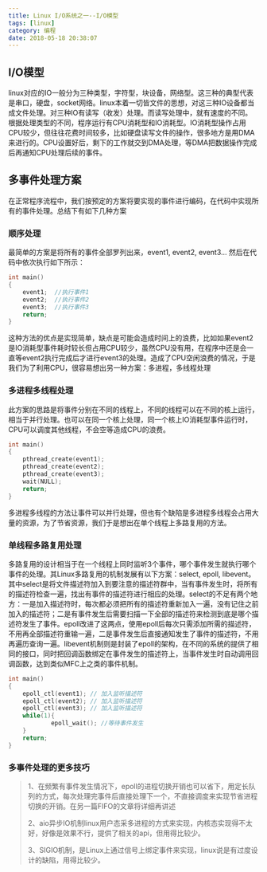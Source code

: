 ```yaml
---
title: Linux I/O系统之一--I/O模型
tags: [linux]
category: 编程
date: 2018-05-18 20:38:07
---
```


## I/O模型

linux对应的IO一般分为三种类型，字符型，块设备，网络型。这三种的典型代表是串口，硬盘，socket网络。linux本着一切皆文件的思想，对这三种IO设备都当成文件处理。对三种IO有读写（收发）处理。而读写处理中，就有速度的不同。根据处理类型的不同，程序运行有CPU消耗型和IO消耗型。IO消耗型操作占用CPU较少，但往往花费时间较多，比如硬盘读写文件的操作，很多地方是用DMA来进行的。CPU设置好后，剩下的工作就交到DMA处理，等DMA把数据操作完成后再通知CPU处理后续的事件。

## 多事件处理方案

在正常程序流程中，我们按预定的方案将要实现的事件进行编码，在代码中实现所有的事件处理。总结下有如下几种方案

### 顺序处理

最简单的方案是将所有的事件全部罗列出来，event1, event2, event3... 然后在代码中依次执行如下所示：

```c
int main()
{
    event1;  //执行事件1
    event2;  //执行事件2
    event3;  //执行事件3
    return;
}
```

这种方法的优点是实现简单，缺点是可能会造成时间上的浪费，比如如果event2是IO消耗型事件耗时较长但占用CPU较少，虽然CPU没有用，在程序中还是会一直等event2执行完成后才进行event3的处理。造成了CPU空闲浪费的情况，于是我们为了利用CPU，很容易想出另一种方案：多进程，多线程处理

### 多进程多线程处理

此方案的思路是将事件分别在不同的线程上，不同的线程可以在不同的核上运行，相当于并行处理。也可以在同一个核上处理，同一个核上IO消耗型事件运行时，CPU可以调度其他线程，不会空等造成CPU的浪费。

```c
int main()
{
    pthread_create(event1);
    pthread_create(event2);
    pthread_create(event3);
    wait(NULL);
    return;
}
```

多进程多线程的方法让事件可以并行处理，但也有个缺陷是多进程多线程会占用大量的资源，为了节省资源，我们于是想出在单个线程上多路复用的方法。

### 单线程多路复用处理

多路复用的设计相当于在一个线程上同时监听3个事件，哪个事件发生就执行哪个事件的处理。其Linux多路复用的机制发展有以下方案：select, epoll, libevent。其中select是将文件描述符加入到要注意的描述符群中，当有事件发生时，将所有的描述符检查一遍，找出有事件的描述符进行相应的处理。select的不足有两个地方：一是加入描述符时，每次都必须把所有的描述符重新加入一遍，没有记住之前加入的描述符；二是有事件发生后需要扫描一下全部的描述符来检测到底是哪个描述符发生了事件。epoll改进了这两点，使用epoll后每次只需添加所需的描述符，不用再全部描述符重输一遍，二是事件发生后直接通知发生了事件的描述符，不用再遍历查询一遍。libevent机制则是封装了epoll的架构，在不同的系统的提供了相同的接口，同时把回调函数绑定在事件发生的描述符上，当事件发生时自动调用回调函数，达到类似MFC上之类的事件机制。

```c
int main()
{
    epoll_ctl(event1); // 加入监听描述符
    epoll_ctl(event2); // 加入监听描述符
    epoll_ctl(event3); // 加入监听描述符
    while(1){
            epoll_wait(); //等待事件发生
    }
    return;
}
```

### 多事件处理的更多技巧

> 1、在频繁有事件发生情况下，epoll的进程切换开销也可以省下，用定长队列的方式，每次处理完事件后直接处理下一个，不直接调度来实现节省进程切换的开销。在另一篇FIFO的文章将详细再讲述
>
> 2、aio异步IO机制linux用户态采多进程的方式来实现，内核态实现得不太好，好像是效果不行，提供了相关的api，但用得比较少。
>
> 3、SIGIO机制，是Linux上通过信号上绑定事件来实现，linux说是有过度设计的缺陷，用得比较少。





